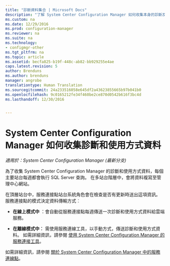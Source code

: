 ```yaml
---
title: "診斷資料集合 | Microsoft Docs"
description: "了解 System Center Configuration Manager 如何收集本身的診斷及使用方式資料。"
ms.custom: na
ms.date: 12/29/2016
ms.prod: configuration-manager
ms.reviewer: na
ms.suite: na
ms.technology:
- configmgr-other
ms.tgt_pltfrm: na
ms.topic: article
ms.assetid: becfa825-b19f-448c-ab82-bb929255e4ae
caps.latest.revision: 5
author: Brenduns
ms.author: brenduns
manager: angrobe
translationtype: Human Translation
ms.sourcegitcommit: 24a233516058e645df2a43623855665b97b041b0
ms.openlocfilehash: 9c0165212fe34f460be2ce870d0542b616f3bc4d
ms.lasthandoff: 12/30/2016


---
```

# <a name="how-diagnostics-and-usage-data-is-collected-by-system-center-configuration-manager"></a>System Center Configuration Manager 如何收集診斷和使用方式資料

*適用於：System Center Configuration Manager (最新分支)*

為了收集 System Center Configuration Manager 的診斷和使用方式資料，每個主要站台每週都會執行 SQL Server 查詢。 在多站台階層中，會將資料複寫至管理中心網站。  

在頂層站台中，服務連接點站台系統角色會在檢查是否有更新時送出這項資訊。 服務連接點的模式決定資料傳輸方式︰  

-   **在線上模式中** ：會自動從服務連接點每週傳送一次診斷和使用方式資料給雲端服務。  

-   **在離線模式中︰** 需使用服務連線工具，以手動方式，傳送診斷和使用方式資料。 如需詳細資訊，請參閱 [使用 System Center Configuration Manager 的服務連接工具](../../../core/servers/manage/use-the-service-connection-tool.md)。  

如需詳細資訊，請參閱 [關於 System Center Configuration Manager 中的服務連線點](../../../core/servers/deploy/configure/about-the-service-connection-point.md)。  

